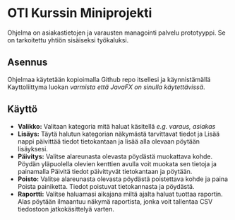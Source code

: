 # OTI Kurssin Miniprojekti
Ohjelma on asiakastietojen ja varausten managointi palvelu prototyyppi. Se on tarkoitettu yhtiön sisäiseksi työkaluksi.

## Asennus

Ohjelmaa käytetään kopioimalla Github repo itsellesi ja käynnistämällä Kayttoliittyma luokan *varmista että JavaFX on sinulla käytettävissä*.

## Käyttö

- **Valikko:** Valitaan kategoria mitä haluat käsitellä *e.g. varaus, asiakas*
- **Lisäys:** Täytä halutun kategorian näkymästä tarvittavat tiedot ja Lisää nappi päivittää tiedot tietokantaan ja lisää alla olevaan pöytään lisäyksesi.
- **Päivitys:** Valitse alareunasta olevasta pöydästä muokattava kohde. Pöydän yläpuolella olevien kenttien avulla voit muokata sen tietoja ja painamalla Päivitä tiedot päivittyvät tietokantaan ja pöytään.
- **Poisto:** Valitse alareunasta olevasta pöydästä poistettava kohde ja paina Poista painiketta. Tiedot poistuvat tietokannasta ja pöydästä.
- **Raportti:** Valitse haluamasi aikajana miltä ajalta haluat tuottaa raportin. Alas pöytään ilmaantuu näkymä raportista, jonka voit tallentaa CSV tiedostoon jatkokäsittelyä varten.
